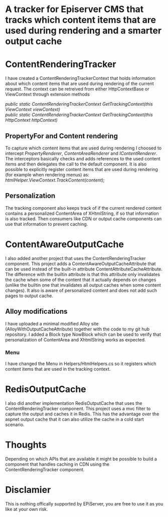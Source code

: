 # A tracker for Episerver CMS that tracks which content items that are used during rendering and a smarter output cache

# ContentRenderingTracker
I have created a ContentRenderingTrackerContext that holds information about which content items that are used during rendering of the current request. The context can be retreived from either HttpContextBase or ViewContext through extension methods

*public static ContentRenderingTrackerContext GetTrackingContext(this ViewContext viewContext)*\
*public static ContentRenderingTrackerContext GetTrackingContext(this HttpContext httpContext)*

## PropertyFor and Content rendering
To capture which content items that are used during rendering I choosed to intercept *PropertyRenderer*, *ContentAreaRenderer* and *IContentRenderer*. The interceptors basically checks and adds references to the used content items and then delegates the call to the default component.
It is also possible to explicitly register content items that are used during rendering (for example when rendering menus) as:\
*htmlHelper.ViewContext.TrackContent(content);*

## Personalization
The tracking component also keeps track of if the current rendered content contains a personalized ContentArea of XHtmlString, if so that information is also tracked. Then consumers like CDN or output cache components can use that information to prevent caching.

# ContentAwareOutputCache
I also added another project that uses the ContentRenderingTracker component. This project adds a ContentAwareOutputCacheAttribute that can be used instead of the built-in attribute ContentAttributeCacheAttribute. The difference with the builtin attribute is that this attribute only invalidates the cache when some of the content that it actually depends on changes (unlike the builtin one that invalidates all output caches when some content changes). It also is aware of personalized content and does not add such pages to output cache.

## Alloy modifications
I have uploaded a minimal modified Alloy site (AlloyWithOutputCacheAttribute) together with the code to my git hub repository. I added a Block type NowBlock which can be used to verify that personalization of ContentArea and XhtmlString works as expected. 

### Menu
I have changed the Menu in Helpers/HtmlHelpers.cs so it registers which content items that are used in the tracking context. 

# RedisOutputCache
I also did another implementation RedisOutputCache that uses the ContentRenderingTracker component. This project uses a mvc filter to capture the output and caches it in Redis. This has the advantage over the aspnet output cache that it can also utilize the cache in a cold start scenario.

# Thoughts
Depending on which APIs that are available it might be possible to build a component that handles caching in CDN using the ContentRenderingTracker component.

# Disclamier
This is nothing offically supported by EPiServer, you are free to use it as you like at your own risk.